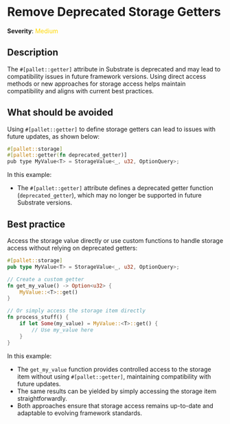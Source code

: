 # Remove Deprecated Storage Getters

**Severity**: <span style="color:gold;">Medium</span>

## Description

The `#[pallet::getter]` attribute in Substrate is deprecated and may lead to compatibility issues in future framework versions. Using direct access methods or new approaches for storage access helps maintain compatibility and aligns with current best practices.

## What should be avoided

Using `#[pallet::getter]` to define storage getters can lead to issues with future updates, as shown below:

```rust
#[pallet::storage]
#[pallet::getter(fn deprecated_getter)]
pub type MyValue<T> = StorageValue<_, u32, OptionQuery>;
```

In this example:

- The `#[pallet::getter]` attribute defines a deprecated getter function (`deprecated_getter`), which may no longer be supported in future Substrate versions.

## Best practice

Access the storage value directly or use custom functions to handle storage access without relying on deprecated getters:

```rust
#[pallet::storage]
pub type MyValue<T> = StorageValue<_, u32, OptionQuery>;

// Create a custom getter
fn get_my_value() -> Option<u32> {
    MyValue::<T>::get()
}

// Or simply access the storage item directly
fn process_stuff() {
    if let Some(my_value) = MyValue::<T>::get() {
        // Use my_value here
    }
}
```

In this example:

- The `get_my_value` function provides controlled access to the storage item without using `#[pallet::getter]`,
  maintaining compatibility with future updates.
- The same results can be yielded by simply accessing the storage item straightforwardly.
- Both approaches ensure that storage access remains up-to-date and adaptable to evolving framework standards.
